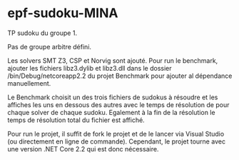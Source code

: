 # epf-sudoku-MINA

TP sudoku du groupe 1.

Pas de groupe arbitre défini.

Les solvers SMT Z3, CSP et Norvig sont ajouté. Pour run le benchmark, ajouter les fichiers libz3.dylib et libz3.dll dans le dossier /bin/Debug/netcoreapp2.2 du projet Benchmark pour ajouter al dépendance manuellement.

Le Benchmark choisit un des trois fichiers de sudokus à résoudre et les affiches les uns en dessous des autres avec le temps de résolution de pour chaque solver de chaque sudoku. Egalement à la fin de la résolution le temps de résolution total du fichier est affiché.


Pour run le projet, il suffit de fork le projet et de le lancer via Visual Studio (ou directement en ligne de commande). Cependant, le projet tourne avec une version .NET Core 2.2 qui est donc nécessaire.
